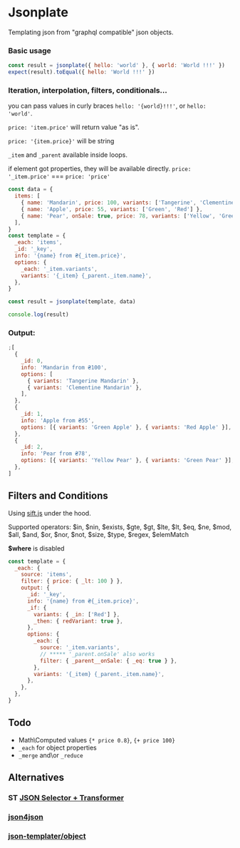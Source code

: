 # Jsonplate

Templating json from "graphql compatible" json objects.

### Basic usage

```javascript
const result = jsonplate({ hello: 'world' }, { world: 'World !!!' })
expect(result).toEqual({ hello: 'World !!!' })
```

### Iteration, interpolation, filters, conditionals...

you can pass values in curly braces `hello: '{world}!!!'`, or `hello: 'world'`.

`price: 'item.price'` will return value "as is".

`price: '{item.price}'` will be string

`_item` and `_parent` available inside loops.

if element got properties, they will be available directly.
`price: '_item.price'` === `price: 'price'`

```javascript
const data = {
  items: [
    { name: 'Mandarin', price: 100, variants: ['Tangerine', 'Clementine'] },
    { name: 'Apple', price: 55, variants: ['Green', 'Red'] },
    { name: 'Pear', onSale: true, price: 78, variants: ['Yellow', 'Green'] },
  ],
}
const template = {
  _each: 'items',
  _id: '_key',
  info: '{name} from ₴{_item.price}',
  options: {
    _each: '_item.variants',
    variants: '{_item} {_parent._item.name}',
  },
}

const result = jsonplate(template, data)

console.log(result)
```

### Output:

```javascript
;[
  {
    _id: 0,
    info: 'Mandarin from ₴100',
    options: [
      { variants: 'Tangerine Mandarin' },
      { variants: 'Clementine Mandarin' },
    ],
  },
  {
    _id: 1,
    info: 'Apple from ₴55',
    options: [{ variants: 'Green Apple' }, { variants: 'Red Apple' }],
  },
  {
    _id: 2,
    info: 'Pear from ₴78',
    options: [{ variants: 'Yellow Pear' }, { variants: 'Green Pear' }],
  },
]
```

## Filters and Conditions

Using [sift.js](https://github.com/crcn/sift.js) under the hood.

Supported operators: $in, $nin, $exists, $gte, $gt, $lte, $lt, $eq, $ne, $mod, $all, $and, $or, $nor, $not, $size, $type, $regex, \$elemMatch

**\$where** is disabled

```javascript
const template = {
  _each: {
    source: 'items',
    filter: { price: { _lt: 100 } },
    output: {
      _id: '_key',
      info: '{name} from ₴{_item.price}',
      _if: {
        variants: { _in: ['Red'] },
        _then: { redVariant: true },
      },
      options: {
        _each: {
          source: '_item.variants',
          // ***** '_parent.onSale' also works
          filter: { _parent__onSale: { _eq: true } },
        },
        variants: '{_item} {_parent._item.name}',
      },
    },
  },
}
```

## Todo

- Math\Computed values `{* price 0.8}`, `{+ price 100}`
- `_each` for object properties
- `_merge` and\or `_reduce` 

## Alternatives

### ST [JSON Selector + Transformer](https://github.com/SelectTransform/st.js)

### [json4json](https://github.com/BaffinLee/json4json)

### [json-templater/object](https://github.com/lightsofapollo/json-templater)
